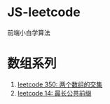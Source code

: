 # JS-leetcode
前端小白学算法

# 数组系列

1. [leetcode 350: 两个数组的交集](./数组系列/两个数组的交集.js)
2. [leetcode 14: 最长公共前缀](./数组系列/最长公共前缀.js)
